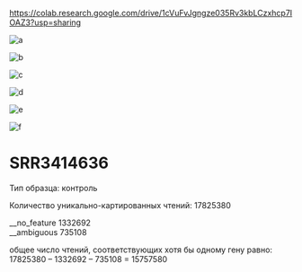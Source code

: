 https://colab.research.google.com/drive/1cVuFvJgngze035Rv3kbLCzxhcp7IOAZ3?usp=sharing

![a](https://raw.githubusercontent.com/princecorwinofamber/bioinf_ads_hw3/main/general_statistics.png)

![b](https://raw.githubusercontent.com/princecorwinofamber/bioinf_ads_hw3/main/numbers_of_reads.png)

![c](https://raw.githubusercontent.com/princecorwinofamber/bioinf_ads_hw3/main/percentages.png)

![d](https://raw.githubusercontent.com/princecorwinofamber/bioinf_ads_hw3/main/sequence_quality_histogram.png)

![e](https://raw.githubusercontent.com/princecorwinofamber/bioinf_ads_hw3/main/per_sequence_quality_scores.png)

![f](https://raw.githubusercontent.com/princecorwinofamber/bioinf_ads_hw3/main/per_sequence_gc_content.png)

# SRR3414636  

Тип образца: контроль

Количество уникально-картированных чтений: 17825380

__no_feature 1332692  
__ambiguous 735108  

общее число чтений, соответствующих хотя бы одному гену равно:
17825380 – 1332692 – 735108 = 15757580
